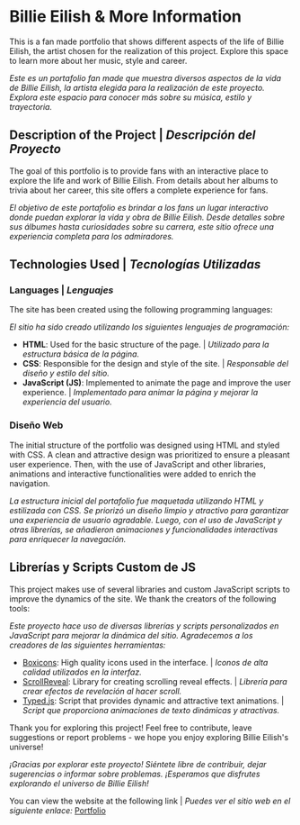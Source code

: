 # Billie Eilish & More Information
This is a fan made portfolio that shows different aspects of the life of Billie Eilish, the artist chosen for the realization of this project. Explore this space to learn more about her music, style and career.

_Este es un portafolio fan made que muestra diversos aspectos de la vida de Billie Eilish, la artista elegida para la realización de este proyecto. Explora este espacio para conocer más sobre su música, estilo y trayectoria._

## **Description of the Project** | _Descripción del Proyecto_
The goal of this portfolio is to provide fans with an interactive place to explore the life and work of Billie Eilish. From details about her albums to trivia about her career, this site offers a complete experience for fans.

_El objetivo de este portafolio es brindar a los fans un lugar interactivo donde puedan explorar la vida y obra de Billie Eilish. Desde detalles sobre sus álbumes hasta curiosidades sobre su carrera, este sitio ofrece una experiencia completa para los admiradores._

## **Technologies Used** | _Tecnologías Utilizadas_

### **Languages** | _Lenguajes_
The site has been created using the following programming languages:

_El sitio ha sido creado utilizando los siguientes lenguajes de programación:_

- **HTML**: Used for the basic structure of the page. | _Utilizado para la estructura básica de la página._
- **CSS**: Responsible for the design and style of the site.  | _Responsable del diseño y estilo del sitio._
- **JavaScript (JS)**: Implemented to animate the page and improve the user experience. | _Implementado para animar la página y mejorar la experiencia del usuario._

### Diseño Web
The initial structure of the portfolio was designed using HTML and styled with CSS. A clean and attractive design was prioritized to ensure a pleasant user experience. Then, with the use of JavaScript and other libraries, animations and interactive functionalities were added to enrich the navigation.

_La estructura inicial del portafolio fue maquetada utilizando HTML y estilizada con CSS. Se priorizó un diseño limpio y atractivo para garantizar una experiencia de usuario agradable. Luego, con el uso de JavaScript y otras librerías, se añadieron animaciones y funcionalidades interactivas para enriquecer la navegación._

## Librerías y Scripts Custom de JS
This project makes use of several libraries and custom JavaScript scripts to improve the dynamics of the site. We thank the creators of the following tools:

_Este proyecto hace uso de diversas librerías y scripts personalizados en JavaScript para mejorar la dinámica del sitio. Agradecemos a los creadores de las siguientes herramientas:_

- [Boxicons](https://boxicons.com/?query=): High quality icons used in the interface. | _Iconos de alta calidad utilizados en la interfaz._
- [ScrollReveal](https://scrollrevealjs.org/guide/customization.html): Library for creating scrolling reveal effects. | _Librería para crear efectos de revelación al hacer scroll._
- [Typed.js](https://github.com/mattboldt/typed.js/): Script that provides dynamic and attractive text animations. | _Script que proporciona animaciones de texto dinámicas y atractivas._

Thank you for exploring this project! Feel free to contribute, leave suggestions or report problems - we hope you enjoy exploring Billie Eilish's universe!

_¡Gracias por explorar este proyecto! Siéntete libre de contribuir, dejar sugerencias o informar sobre problemas. ¡Esperamos que disfrutes explorando el universo de Billie Eilish!_

You can view the website at the following link |
_Puedes ver el sitio web en el siguiente enlace:_
[Portfolio](https://universeneko.github.io/portfolio/)
